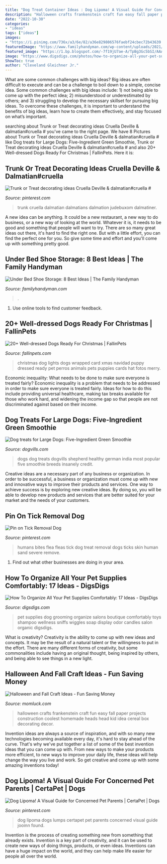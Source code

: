 ```yaml
---
title: "Dog Treat Container Ideas : Dog Lipoma! A Visual Guide For Concerned Pet Parents"
description: "Halloween crafts frankenstein craft fun easy fall paper projects construction coolest homemade heads head kid idea cereal box decorating decor"
date: "2022-10-30"
categories:
- "ideas"
tags: ["ideas"]
images:
- "https://i.pinimg.com/736x/a3/6e/82/a36e829806576faebf24cbec72b43639.jpg"
featuredImage: "https://www.familyhandyman.com/wp-content/uploads/2021/03/shoe-storage-BurroughsRollingMetalUnderbedStorage.jpg?resize=768"
featured_image: "https://1.bp.blogspot.com/-7f19jU7ae-A/TpBg3Gc5bSI/AAAAAAAAGck/xV7mj732wsk/s1600/DSC03794.jpg"
image: "https://www.digsdigs.com/photos/how-to-organize-all-your-pet-supplies-comfortably-ideas-8-554x742.jpg"
ShowToc: true
author: "Cleveland Gleichner Jr."
---
```



What are some common challenges with big ideas?
Big ideas are often difficult to execute and can be a challenge to boil down to a simple, concise idea. Some common challenges with big ideas include: 1) not being able to come up with the perfect idea; 2) misunderstood or underestimated by others; and 3) struggling to develop the necessary skillset for pursuing big ideas. To overcome these challenges, it is important to understand the benefits of big ideas, learn how to create them effectively, and stay focused on what’s important.

	

		
searching about Trunk or Treat decorating ideas Cruella Deville &amp; dalmatian#cruella # you've came to the right page. We have 8 Pictures about Trunk or Treat decorating ideas Cruella Deville &amp; dalmatian#cruella # like Dog treats for Large Dogs: Five-Ingredient Green Smoothie, Trunk or Treat decorating ideas Cruella Deville &amp; dalmatian#cruella # and also 20+ Well-dressed Dogs Ready For Christmas | FallinPets. Here it is:
		
    
## Trunk Or Treat Decorating Ideas Cruella Deville &amp; Dalmatian#cruella #

<img loading=lazy src="https://i.pinimg.com/736x/c5/b5/70/c5b5709d9e88143e020dc53a90783157.jpg" onerror="this.onerror=null;this.src='https://tse2.mm.bing.net/th?id=OIP.mqhxBoLjpbPRq7N59oHqJAHaJ4&amp;pid=15.1';" alt="Trunk or Treat decorating ideas Cruella Deville &amp; dalmatian#cruella #">

_Source: pinterest.com_

>trunk cruella dalmatian dalmatians dalmation judebuxom dalmatiner. 

	

A new idea can be anything. It could be a new restaurant, a new way to do business, or a new way of looking at the world. Whatever it is, it needs to be good and something that people will want to try. There are so many great ideas out there, it's hard to find the right one. But with a little effort, you can find the perfect one for you. So give some time and effort and you'll come up with something pretty good.

    
## Under Bed Shoe Storage: 8 Best Ideas | The Family Handyman

<img loading=lazy src="https://www.familyhandyman.com/wp-content/uploads/2021/03/shoe-storage-BurroughsRollingMetalUnderbedStorage.jpg?resize=768" onerror="this.onerror=null;this.src='https://tse2.mm.bing.net/th?id=OIP.CShladGvXWxM5HC86mUJXQHaGg&amp;pid=15.1';" alt="Under Bed Shoe Storage: 8 Best Ideas | The Family Handyman">

_Source: familyhandyman.com_

>. 

	

1. Use online tools to find customer feedback.

    
## 20+ Well-dressed Dogs Ready For Christmas | FallinPets

<img loading=lazy src="http://fallinpets.com/wp-content/uploads/2016/12/lovely-dog-with-Christmas-hat-and-lights.jpg" onerror="this.onerror=null;this.src='https://tse2.mm.bing.net/th?id=OIP.qE7KghZmNwaKDnu_o4QWGgHaKY&amp;pid=15.1';" alt="20+ Well-dressed Dogs Ready For Christmas | FallinPets">

_Source: fallinpets.com_

>christmas dog lights dogs wrapped card xmas navidad puppy dressed ready pet perros animals pets puppies cards hat fotos merry. 

	

Economic inequality: What needs to be done to make sure everyone is treated fairly?
Economic inequality is a problem that needs to be addressed in order to make sure everyone is treated fairly. Ideas for how to do this include providing universal healthcare, making tax breaks available for those who work hard, and widening the income gap so that people are not discriminated against based on their income.

    
## Dog Treats For Large Dogs: Five-Ingredient Green Smoothie

<img loading=lazy src="https://www.dogvills.com/wp-content/uploads/2014/12/Healthy-Dog-Treats-for-Large-Dogs-DogVills.jpg" onerror="this.onerror=null;this.src='https://tse4.mm.bing.net/th?id=OIP.K8zg1rOslFzdXTn4AGuN1gHaLH&amp;pid=15.1';" alt="Dog treats for Large Dogs: Five-Ingredient Green Smoothie">

_Source: dogvills.com_

>dogs dog treats dogvills shepherd healthy german india most popular five smoothie breeds insanely credit. 

	

Creative ideas are a necessary part of any business or organization. In order to be successful, a business or organization must come up with new and innovative ways to improve their products and services. One way to achieve success is by exploring new creative ideas. By doing so, you will be able to develop new products and services that are better suited for your market and the needs of your customers.

    
## Pin On Tick Removal Dog

<img loading=lazy src="https://i.pinimg.com/736x/f4/1f/d3/f41fd35735bc3cfee3989f345e43e857.jpg" onerror="this.onerror=null;this.src='https://tse4.mm.bing.net/th?id=OIP.PkZIUUfKISOriIaVkUfxEQHaLH&amp;pid=15.1';" alt="Pin on Tick Removal Dog">

_Source: pinterest.com_

>humans bites flea fleas tick dog treat removal dogs ticks skin human sand severe remove. 

	

1. Find out what other businesses are doing in your area.

    
## How To Organize All Your Pet Supplies Comfortably: 17 Ideas - DigsDigs

<img loading=lazy src="https://www.digsdigs.com/photos/how-to-organize-all-your-pet-supplies-comfortably-ideas-8-554x742.jpg" onerror="this.onerror=null;this.src='https://tse2.mm.bing.net/th?id=OIP.TjPQLUgzVMdbe7w6ouCVnwHaJ6&amp;pid=15.1';" alt="How To Organize All Your Pet Supplies Comfortably: 17 Ideas - DigsDigs">

_Source: digsdigs.com_

>pet supplies dog grooming organize salons boutique comfortably toys shampoo wellness sniffs wiggles soap display odor candles salon organic digsdigs. 

	

What is creativity?
Creativity is the ability to come up with new ideas and concepts. It may be the result of a natural talent or the willingness to put in the effort. There are many different forms of creativity, but some commonalities include having an original thought, being inspired by others, and being able to see things in a new light.

    
## Halloween And Fall Craft Ideas - Fun Saving Money

<img loading=lazy src="https://1.bp.blogspot.com/-7f19jU7ae-A/TpBg3Gc5bSI/AAAAAAAAGck/xV7mj732wsk/s1600/DSC03794.jpg" onerror="this.onerror=null;this.src='https://tse3.mm.bing.net/th?id=OIP.LFHL9Y18MzMv0GyZq-tLtAHaNK&amp;pid=15.1';" alt="Halloween and Fall Craft Ideas - Fun Saving Money">

_Source: momluck.com_

>halloween crafts frankenstein craft fun easy fall paper projects construction coolest homemade heads head kid idea cereal box decorating decor. 

	

Invention ideas are always a source of inspiration, and with so many new technologies becoming available every day, it's hard to stay ahead of the curve. That's why we've put together a list of some of the best invention ideas that you can come up with. From new ways to make your products more efficient, to new ways to improve your daily life, these ideas will help change the way you live and work. So get creative and come up with some amazing inventions today!

    
## Dog Lipoma! A Visual Guide For Concerned Pet Parents | CertaPet | Dogs

<img loading=lazy src="https://i.pinimg.com/736x/a3/6e/82/a36e829806576faebf24cbec72b43639.jpg" onerror="this.onerror=null;this.src='https://tse4.mm.bing.net/th?id=OIP.Lo2aTVxvvqQTDiSDKqkf6QHaEK&amp;pid=15.1';" alt="Dog Lipoma! A Visual Guide for Concerned Pet Parents | CertaPet | Dogs">

_Source: pinterest.com_

>dog lipoma dogs lumps certapet pet parents concerned visual guide jooinn found. 

	

Invention is the process of creating something new from something that already exists. Invention is a key part of creativity, and it can be used to create new ways of doing things, products, or even ideas. Inventions can have a huge impact on the world, and they can help make life easier for people all over the world.

